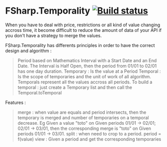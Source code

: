 # FSharp.Temporality [![Build status](https://ci.appveyor.com/api/projects/status/ejj6vrx6x69aojey?svg=true)](https://ci.appveyor.com/project/cboudereau/fsharp-temporality)

When you have to deal with price, restrictions or all kind of value changing accross time, it become difficult to reduce the amount of data of your API if you don't have a strategy to merge the values.

FSharp.Temporality has differents principles in order to have the correct design and algorithm : 
 > Period based on Mathematics Interval with a Start Date and an End Date. The Interval is Half Open, then the period from 01/01 to 02/01 has one day duration.
 > Temporary : Is the value at a Period
 > Temporal : Is the scope of temporaries and the unit of work of all algorithm. Temporals represent all the values accross all periods.
 > To build a temporal : just create a Temporary list and then call the Temporal.toTemporal
 
Features : 
 > merge : when value are equals and period intersects, then the temporary is merged and number of temporaries on a temporal decrease. Eg Given a value "toto" on Given periods 01/01 -> 02/01; 02/01 -> 03/01, then the corresponding merge is "toto" on Given periods 01/01 -> 03/01.
 > split : when need to crop to a period. period = f(value)
 > view : Given a period and get the corresponding temporaries
